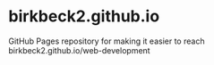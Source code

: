 # birkbeck2.github.io
GitHub Pages repository for making it easier to reach birkbeck2.github.io/web-development
